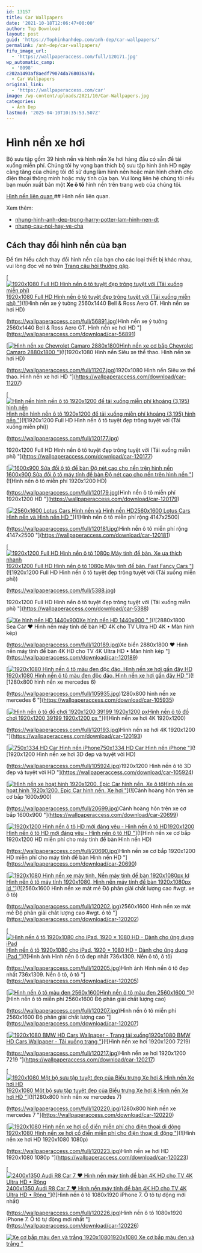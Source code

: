 ```yaml
---
id: 13157
title: Car Wallpapers
date: '2021-10-18T12:06:47+00:00'
author: Top Download
layout: post
guid: 'https://Tophinhanhdep.com/anh-dep/car-wallpapers/'
permalink: /anh-dep/car-wallpapers/
fifu_image_url:
  - 'https://wallpaperaccess.com/full/120171.jpg'
wp_automatic_camp:
  - '8098'
c202a1493af8aedf79074da768036a7d:
  - Car Wallpapers
original_link:
  - 'https://wallpaperaccess.com/car'
image: /wp-content/uploads/2021/10/Car-Wallpapers.jpg
categories:
  - Ảnh Đẹp
lastmod: '2025-04-10T10:35:53.507Z'
---
```

# Hình nền xe hơi

Bộ sưu tập gồm 39 hình nền và hình nền Xe hơi hàng đầu có sẵn để tải xuống miễn phí. Chúng tôi hy vọng bạn thích bộ sưu tập hình ảnh HD ngày càng tăng của chúng tôi để sử dụng làm hình nền hoặc màn hình chính cho điện thoại thông minh hoặc máy tính của bạn. Vui lòng liên hệ chúng tôi nếu bạn muốn xuất bản một **Xe ô tô** hình nền trên trang web của chúng tôi.

[Hình nền liên quan ](#related) ## Hình nền liên quan.

   
 Xem thêm:

   
- [nhung-hinh-anh-dep-trong-harry-potter-lam-hinh-nen-dt](https://tophinhanhdep.com/hinh-nen-dep/nhung-hinh-anh-dep-trong-harry-potter-lam-hinh-nen-dt/)
- [nhung-cau-noi-hay-ve-cha](https://tophinhanhdep.com/nhung-cau-noi-hay/nhung-cau-noi-hay-ve-cha/)

## Cách thay đổi hình nền của bạn

Để tìm hiểu cách thay đổi hình nền của bạn cho các loại thiết bị khác nhau, vui lòng đọc về nó trên [Trang câu hỏi thường gặp](https://tophinhanhdep.com/faq/).

  
[[![1920x1080 Full HD Hình nền ô tô tuyệt đẹp trông tuyệt vời (Tải xuống miễn phí)](https://wallpaperaccess.com/full/120171.jpg)1920x1080 Full HD Hình nền ô tô tuyệt đẹp trông tuyệt vời (Tải xuống miễn phí) "](https://wallpaperaccess.com/download/car-120171)](![Hình nền xe ý tưởng 2560x1440 Bell & Ross Aero GT.  Hình nền xe hơi HD)

(https://wallpaperaccess.com/full/56891.jpg)Hình nền xe ý tưởng 2560x1440 Bell &amp; Ross Aero GT. Hình nền xe hơi HD "](https://wallpaperaccess.com/download/car-56891)

[[![Hình nền xe Chevrolet Camaro 2880x1800](https://wallpaperaccess.com/full/120173.jpg)Hình nền xe cơ bắp Chevrolet Camaro 2880x1800 "](https://wallpaperaccess.com/download/car-120173)](![1920x1080 Hình nền Siêu xe thể thao.  Hình nền xe hơi HD)

(https://wallpaperaccess.com/full/11207.jpg)1920x1080 Hình nền Siêu xe thể thao. Hình nền xe hơi HD "](https://wallpaperaccess.com/download/car-11207)

[[![Hình nền hình nền ô tô 1920x1200 để tải xuống miễn phí khoảng (3,195) hình nền](https://wallpaperaccess.com/full/105919.jpg)Hình nền hình nền ô tô 1920x1200 để tải xuống miễn phí khoảng (3,195) hình nền "](https://wallpaperaccess.com/download/car-105919)](![1920x1200 Full HD Hình nền ô tô tuyệt đẹp trông tuyệt vời (Tải xuống miễn phí))

(https://wallpaperaccess.com/full/120177.jpg)

1920x1200 Full HD Hình nền ô tô tuyệt đẹp trông tuyệt vời (Tải xuống miễn phí) "](https://wallpaperaccess.com/download/car-120177)

[[![1600x900 Sửa đổi ô tô để bàn Độ nét cao cho nền trên hình nền](https://wallpaperaccess.com/full/105942.jpg)1600x900 Sửa đổi ô tô máy tính để bàn Độ nét cao cho nền trên hình nền "](https://wallpaperaccess.com/download/car-105942)](![Hình nền ô tô miễn phí 1920x1200 HD)

(https://wallpaperaccess.com/full/120179.jpg)Hình nền ô tô miễn phí 1920x1200 HD "](https://wallpaperaccess.com/download/car-120179)

[[![2560x1600 Lotus Cars Hình nền và Hình nền HD](https://wallpaperaccess.com/full/120180.jpg)2560x1600 Lotus Cars Hình nền và Hình nền HD "](https://wallpaperaccess.com/download/car-120180)](![Hình nền ô tô miễn phí rộng 4147x2500)

(https://wallpaperaccess.com/full/120181.jpg)Hình nền ô tô miễn phí rộng 4147x2500 "](https://wallpaperaccess.com/download/car-120181)

[[![1920x1200 Full HD Hình nền ô tô 1080p Máy tính để bàn.  Xe ưa thích nhanh](https://wallpaperaccess.com/full/49099.jpg)1920x1200 Full HD Hình nền ô tô 1080p Máy tính để bàn. Fast Fancy Cars "](https://wallpaperaccess.com/download/car-49099)](![1920x1200 Full HD Hình nền ô tô tuyệt đẹp trông tuyệt vời (Tải xuống miễn phí))

(https://wallpaperaccess.com/full/5388.jpg)

1920x1200 Full HD Hình nền ô tô tuyệt đẹp trông tuyệt vời (Tải xuống miễn phí) "](https://wallpaperaccess.com/download/car-5388)

[[![Xe hình nền HD 1440x900](https://wallpaperaccess.com/full/120187.jpg)Xe hình nền HD 1440x900 " ](https://wallpaperaccess.com/download/car-120187)](![2880x1800 Sea Car ❤ Hình nền máy tính để bàn HD 4K cho TV Ultra HD 4K • Màn hình kép)

(https://wallpaperaccess.com/full/120189.jpg)Xe biển 2880x1800 ❤ Hình nền máy tính để bàn 4K HD cho TV 4K Ultra HD • Màn hình kép "](https://wallpaperaccess.com/download/car-120189)

[[![1920x1080 Hình nền ô tô màu đen độc đáo.  Hình nền xe hơi gần đây HD](https://wallpaperaccess.com/full/120190.jpg)1920x1080 Hình nền ô tô màu đen độc đáo. Hình nền xe hơi gần đây HD "](https://wallpaperaccess.com/download/car-120190)](![1280x800 hình nền xe mercedes 6)

(https://wallpaperaccess.com/full/105935.jpg)1280x800 hình nền xe mercedes 6 "](https://wallpaperaccess.com/download/car-105935)

[[![Hình nền ô tô đồ chơi 1920x1200 39199 1920x1200 px](https://wallpaperaccess.com/full/120192.jpg)Hình nền ô tô đồ chơi 1920x1200 39199 1920x1200 px "](https://wallpaperaccess.com/download/car-120192)](![Hình nền xe hơi 4K 1920x1200)

(https://wallpaperaccess.com/full/120193.jpg)Hình nền xe hơi 4K 1920x1200 "](https://wallpaperaccess.com/download/car-120193)

[[![750x1334 HD Car Hình nền iPhone](https://wallpaperaccess.com/full/40099.jpg)750x1334 HD Car Hình nền iPhone "](https://wallpaperaccess.com/download/car-40099)](![1920x1200 Hình nền xe hơi 3D đẹp và tuyệt vời HD)

(https://wallpaperaccess.com/full/105924.jpg)1920x1200 Hình nền ô tô 3D đẹp và tuyệt vời HD "](https://wallpaperaccess.com/download/car-105924)

[[![Hình nền xe hoạt hình 1920x1200.  Epic Car hình nền.  Xe ô tô](https://wallpaperaccess.com/full/4256.jpg)Hình nền xe hoạt hình 1920x1200. Epic Car hình nền. Xe hơi "](https://wallpaperaccess.com/download/car-4256)](![Cảnh hoàng hôn trên xe cơ bắp 1600x900)

(https://wallpaperaccess.com/full/20699.jpg)Cảnh hoàng hôn trên xe cơ bắp 1600x900 "](https://wallpaperaccess.com/download/car-20699)

[[![1920x1200 Hình nền ô tô HD mới đáng yêu - Hình nền ô tô HD](https://wallpaperaccess.com/full/120199.jpg)1920x1200 Hình nền ô tô HD mới đáng yêu - Hình nền ô tô HD "](https://wallpaperaccess.com/download/car-120199)](![Hình nền xe cơ bắp 1920x1200 HD miễn phí cho máy tính để bàn Hình nền HD)

(https://wallpaperaccess.com/full/20690.jpg)Hình nền xe cơ bắp 1920x1200 HD miễn phí cho máy tính để bàn Hình nền HD "](https://wallpaperaccess.com/download/car-20690)

[[![1920x1080 Hình nền xe máy tính, Nền máy tính để bàn 1920x1080px Id](https://wallpaperaccess.com/full/120201.jpg)Hình nền ô tô máy tính 1920x1080, Hình nền máy tính để bàn 1920x1080px Id "](https://wallpaperaccess.com/download/car-120201)](![2560x1600 Hình nền xe mát mẻ Độ phân giải chất lượng cao #wgt.  xe ô tô)

(https://wallpaperaccess.com/full/120202.jpg)2560x1600 Hình nền xe mát mẻ Độ phân giải chất lượng cao #wgt. ô tô "](https://wallpaperaccess.com/download/car-120202)

[[![Hình nền ô tô 1920x1080 cho iPad.  1920 × 1080 HD - Dành cho ứng dụng iPad](https://wallpaperaccess.com/full/120204.jpg)Hình nền ô tô 1920x1080 cho iPad. 1920 × 1080 HD - Dành cho ứng dụng iPad "](https://wallpaperaccess.com/download/car-120204)](![Hình ảnh Hình nền ô tô đẹp nhất 736x1309.  Nền ô tô, ô tô)

(https://wallpaperaccess.com/full/120205.jpg)Hình ảnh Hình nền ô tô đẹp nhất 736x1309. Nền ô tô, ô tô "](https://wallpaperaccess.com/download/car-120205)

[[![Hình nền ô tô màu đen 2560x1600](https://wallpaperaccess.com/full/105991.jpg)Hình nền ô tô màu đen 2560x1600 "](https://wallpaperaccess.com/download/car-105991)](![Hình nền ô tô miễn phí 2560x1600 Độ phân giải chất lượng cao)

(https://wallpaperaccess.com/full/120207.jpg)Hình nền ô tô miễn phí 2560x1600 Độ phân giải chất lượng cao "](https://wallpaperaccess.com/download/car-120207)

[[![1920x1080 BMW HD Cars Wallpaper - Trang tải xuống](https://wallpaperaccess.com/full/120211.jpg)1920x1080 BMW HD Cars Wallpaper - Tải xuống trang "](https://wallpaperaccess.com/download/car-120211)](![Hình nền xe hơi 1920x1200 7219)

(https://wallpaperaccess.com/full/120217.jpg)Hình nền xe hơi 1920x1200 7219 "](https://wallpaperaccess.com/download/car-120217)

[[![1920x1080 Một bộ sưu tập tuyệt đẹp của Biểu trưng Xe hơi & Hình nền Xe hơi HD](https://wallpaperaccess.com/full/106012.jpg)1920x1080 Một bộ sưu tập tuyệt đẹp của Biểu trưng Xe hơi &amp; Hình nền Xe hơi HD "](https://wallpaperaccess.com/download/car-106012)](![1280x800 hình nền xe mercedes 7)

(https://wallpaperaccess.com/full/120220.jpg)1280x800 hình nền xe mercedes 7 "](https://wallpaperaccess.com/download/car-120220)

[[![1920x1080 Hình nền xe hơi cổ điển miễn phí cho điện thoại di động](https://wallpaperaccess.com/full/86610.jpg)1920x1080 Hình nền xe hơi cổ điển miễn phí cho điện thoại di động "](https://wallpaperaccess.com/download/car-86610)](![Hình nền xe hơi HD 1920x1080 1080p)

(https://wallpaperaccess.com/full/120223.jpg)Hình nền xe hơi HD 1920x1080 1080p "](https://wallpaperaccess.com/download/car-120223)

[[![2400x1350 Audi R8 Car 7 ❤ Hình nền máy tính để bàn 4K HD cho TV 4K Ultra HD • Rộng](https://wallpaperaccess.com/full/120225.jpg)2400x1350 Audi R8 Car 7 ❤ Hình nền máy tính để bàn 4K HD cho TV 4K Ultra HD • Rộng "](https://wallpaperaccess.com/download/car-120225)](![Hình nền ô tô 1080x1920 iPhone 7. Ô tô tự động mới nhất)

(https://wallpaperaccess.com/full/120226.jpg)Hình nền ô tô 1080x1920 iPhone 7. Ô tô tự động mới nhất "](https://wallpaperaccess.com/download/car-120226)

[![Xe cơ bắp màu đen và trắng 1920x1080](https://wallpaperaccess.com/full/120227.jpg)1920x1080 Xe cơ bắp màu đen và trắng "](https://wallpaperaccess.com/download/car-120227)

